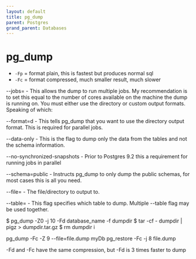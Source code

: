 ```yaml
---
layout: default
title: pg_dump
parent: Postgres
grand_parent: Databases
---
```


# pg_dump

* `-Fp` = format plain, this is fastest but produces normal sql
* `-Fc` = format compressed, much smaller result, much slower


--jobs=<NUMBER OF CORES> - This allows the dump to run multiple jobs. My recommendation is to set this equal to the number of cores available on the machine the dump is running on. You must either use the directory or custom output formats. Speaking of which:

--format=d - This tells pg_dump that you want to use the directory output format. This is required for parallel jobs.

--data-only - This is the flag to dump only the data from the tables and not the schema information.

--no-synchronized-snapshots - Prior to Postgres 9.2 this a requirement for running jobs in parallel

--schema=public - Instructs pg_dump to only dump the public schemas, for most cases this is all you need.

--file=<NAME OF DUMP> - The file/directory to output to.

--table=<NAME OF TABLE> - This flag specifies which table to dump. Multiple --table flag may be used together.




$ pg_dump -Z0 -j 10 -Fd database_name -f dumpdir
$ tar -cf - dumpdir | pigz > dumpdir.tar.gz
$ rm dumpdir
i




pg_dump -Fc -Z 9  --file=file.dump myDb
pg_restore -Fc -j 8  file.dump



-Fd and -Fc have the same compression, but -Fd is 3 times faster to dump
